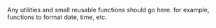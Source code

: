 Any utilities and small reusable functions should go here. for example, functions to format date, time, etc.
